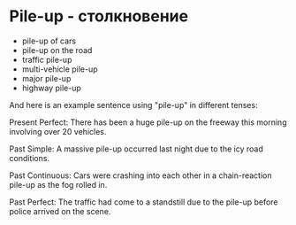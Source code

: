 # Pile-up - столкновение

- pile-up of cars
- pile-up on the road
- traffic pile-up
- multi-vehicle pile-up
- major pile-up
- highway pile-up

And here is an example sentence using "pile-up" in different tenses:

Present Perfect:
There has been a huge pile-up on the freeway this morning involving over 20 vehicles.

Past Simple:
A massive pile-up occurred last night due to the icy road conditions.

Past Continuous:
Cars were crashing into each other in a chain-reaction pile-up as the fog rolled in.

Past Perfect:
The traffic had come to a standstill due to the pile-up before police arrived on the scene.
